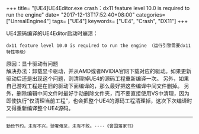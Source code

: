 +++
title= "[UE4]UE4Editor.exe crash：dx11 feature level 10.0 is required to run the engine"
date= "2017-12-13T17:52:40+08:00"
categories= ["UnrealEngine4"]
tags= ["UE4"]
keywords= ["UE4", "Crash", "DX11"]
+++

UE4源码编译的UE4Editor启动时崩溃：

	dx11 feature level 10.0 is required to run the engine （运行引擎需要dx11特性等级）

原因：显卡驱动有问题  
解决办法：卸载显卡驱动，并从AMD或者NVIDIA官网下载对应的驱动。如果更新驱动后还是出现这个问题，则清理掉UE4的源码工程重新编译一次。
另外，如果自己游戏工程是在旧的驱动下面编译的，那么最好把这些编译中间文件删掉。
另外，删除编辑中间文件时最好手动删除文件夹，而不要直接使用VS中清理，因为即使执行“仅清理当前工程”，也会把整个UE4的源码工程清理掉，这次下次编译时又得重新编译整个UE4源码。

***
`勤俭节约，未有不兴，骄奢倦怠，未有不败。----《曾国藩家书》`